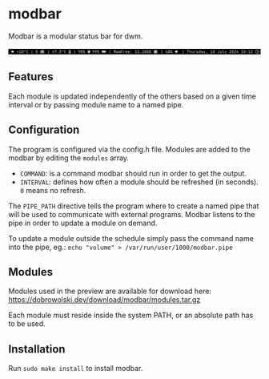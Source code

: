 # modbar
Modbar is a modular status bar for dwm.

![preview](img/preview.png)

## Features
Each module is updated independently of the others based on a given time interval or by passing module name to a named pipe.

## Configuration
The program is configured via the config.h file. Modules are added to the modbar by editing the `modules` array.
- `COMMAND`: is a command modbar should run in order to get the output.
- `INTERVAL`: defines how often a module should be refreshed (in seconds). `0` means no refresh.

The `PIPE_PATH` directive tells the program where to create a named pipe that will be used to communicate with external programs. Modbar listens to the pipe in order to update a module on demand.

To update a module outside the schedule simply pass the command name into the pipe, eg.: `echo "volume" > /var/run/user/1000/modbar.pipe`

## Modules
Modules used in the preview are available for download here: https://dobrowolski.dev/download/modbar/modules.tar.gz

Each module must reside inside the system PATH, or an absolute path has to be used.

## Installation
Run `sudo make install` to install modbar.
